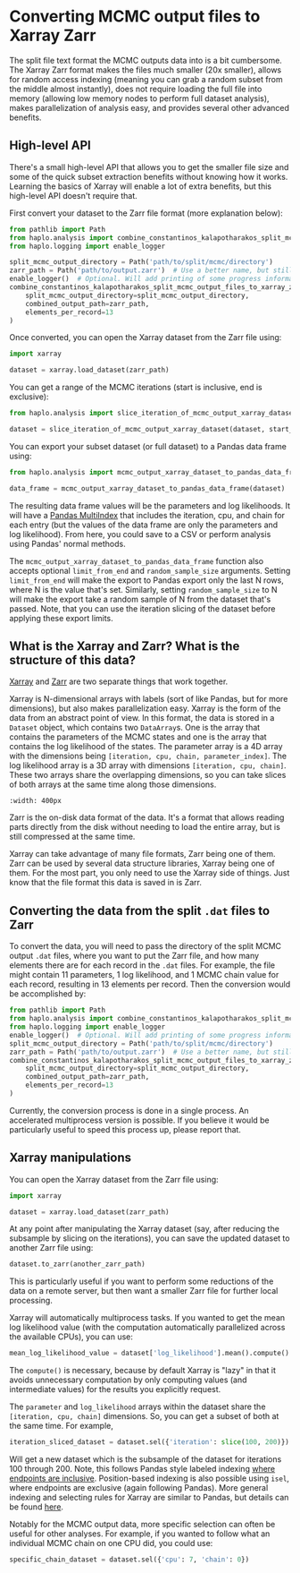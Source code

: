 # Converting MCMC output files to Xarray Zarr

The split file text format the MCMC outputs data into is a bit cumbersome. The Xarray Zarr format makes the files much smaller (20x smaller), allows for random access indexing (meaning you can grab a random subset from the middle almost instantly), does not require loading the full file into memory (allowing low memory nodes to perform full dataset analysis), makes parallelization of analysis easy, and provides several other advanced benefits.

## High-level API

There's a small high-level API that allows you to get the smaller file size and some of the quick subset extraction benefits without knowing how it works. Learning the basics of Xarray will enable a lot of extra benefits, but this high-level API doesn't require that.

First convert your dataset to the Zarr file format (more explanation below):
```python
from pathlib import Path
from haplo.analysis import combine_constantinos_kalapotharakos_split_mcmc_output_files_to_xarray_zarr
from haplo.logging import enable_logger

split_mcmc_output_directory = Path('path/to/split/mcmc/directory')
zarr_path = Path('path/to/output.zarr')  # Use a better name, but still use the `.zarr` extension.
enable_logger()  # Optional. Will add printing of some progress information.
combine_constantinos_kalapotharakos_split_mcmc_output_files_to_xarray_zarr(
    split_mcmc_output_directory=split_mcmc_output_directory,
    combined_output_path=zarr_path,
    elements_per_record=13
)
```

Once converted, you can open the Xarray dataset from the Zarr file using:
```python
import xarray

dataset = xarray.load_dataset(zarr_path)
```

You can get a range of the MCMC iterations (start is inclusive, end is exclusive):
```python
from haplo.analysis import slice_iteration_of_mcmc_output_xarray_dataset

dataset = slice_iteration_of_mcmc_output_xarray_dataset(dataset, start_iteration=100, end_iteration=200)
```

You can export your subset dataset (or full dataset) to a Pandas data frame using:
```python
from haplo.analysis import mcmc_output_xarray_dataset_to_pandas_data_frame

data_frame = mcmc_output_xarray_dataset_to_pandas_data_frame(dataset)
```
The resulting data frame values will be the parameters and log likelihoods. It will have a [Pandas MultiIndex](https://pandas.pydata.org/docs/user_guide/advanced.html#multiindex-advanced-indexing) that includes the iteration, cpu, and chain for each entry (but the values of the data frame are only the parameters and log likelihood). From here, you could save to a CSV or perform analysis using Pandas' normal methods.

The `mcmc_output_xarray_dataset_to_pandas_data_frame` function also accepts optional `limit_from_end` and `random_sample_size` arguments. Setting `limit_from_end` will make the export to Pandas export only the last N rows, where N is the value that's set. Similarly, setting `random_sample_size` to N will make the export take a random sample of N from the dataset that's passed. Note, that you can use the iteration slicing of the dataset before applying these export limits.

## What is the Xarray and Zarr? What is the structure of this data?

[Xarray](https://docs.xarray.dev/en/stable/) and [Zarr](https://zarr.readthedocs.io/en/stable/) are two separate things that work together.

Xarray is N-dimensional arrays with labels (sort of like Pandas, but for more dimensions), but also makes parallelization easy. Xarray is the form of the data from an abstract point of view. In this format, the data is stored in a `Dataset` object, which contains two `DataArray`s. One is the array that contains the parameters of the MCMC states and one is the array that contains the log likelihood of the states. The parameter array is a 4D array with the dimensions being `[iteration, cpu, chain, parameter_index]`. The log likelihood array is a 3D array with dimensions `[iteration, cpu, chain]`. These two arrays share the overlapping dimensions, so you can take slices of both arrays at the same time along those dimensions.

```{image} converting_mcmc_output_files_to_xarray_zarr.md
:width: 400px
```

Zarr is the on-disk data format of the data. It's a format that allows reading parts directly from the disk without needing to load the entire array, but is still compressed at the same time.

Xarray can take advantage of many file formats, Zarr being one of them. Zarr can be used by several data structure libraries, Xarray being one of them. For the most part, you only need to use the Xarray side of things. Just know that the file format this data is saved in is Zarr.

## Converting the data from the split `.dat` files to Zarr

To convert the data, you will need to pass the directory of the split MCMC output `.dat` files, where you want to put the Zarr file, and how many elements there are for each record in the `.dat` files. For example, the file might contain 11 parameters, 1 log likelihood, and 1 MCMC chain value for each record, resulting in 13 elements per record. Then the conversion would be accomplished by:

```python
from pathlib import Path
from haplo.analysis import combine_constantinos_kalapotharakos_split_mcmc_output_files_to_xarray_zarr
from haplo.logging import enable_logger
enable_logger()  # Optional. Will add printing of some progress information.
split_mcmc_output_directory = Path('path/to/split/mcmc/directory')
zarr_path = Path('path/to/output.zarr')  # Use a better name, but still use the `.zarr` extension.
combine_constantinos_kalapotharakos_split_mcmc_output_files_to_xarray_zarr(
    split_mcmc_output_directory=split_mcmc_output_directory,
    combined_output_path=zarr_path,
    elements_per_record=13
)
```

Currently, the conversion process is done in a single process. An accelerated multiprocess version is possible. If you believe it would be particularly useful to speed this process up, please report that.

## Xarray manipulations

You can open the Xarray dataset from the Zarr file using:
```python
import xarray

dataset = xarray.load_dataset(zarr_path)
```

At any point after manipulating the Xarray dataset (say, after reducing the subsample by slicing on the iterations), you can save the updated dataset to another Zarr file using:
```python
dataset.to_zarr(another_zarr_path)
```
This is particularly useful if you want to perform some reductions of the data on a remote server, but then want a smaller Zarr file for further local processing.

Xarray will automatically multiprocess tasks. If you wanted to get the mean log likelihood value (with the computation automatically parallelized across the available CPUs), you can use:
```python
mean_log_likelihood_value = dataset['log_likelihood'].mean().compute()
```
The `compute()` is necessary, because by default Xarray is "lazy" in that it avoids unnecessary computation by only computing values (and intermediate values) for the results you explicitly request.

The `parameter` and `log_likelihood` arrays within the dataset share the `[iteration, cpu, chain]` dimensions. So, you can get a subset of both at the same time. For example,
```python
iteration_sliced_dataset = dataset.sel({'iteration': slice(100, 200)})
```
Will get a new dataset which is the subsample of the dataset for iterations 100 through 200. Note, this follows Pandas style labeled indexing [where endpoints are inclusive](https://pandas.pydata.org/docs/user_guide/advanced.html#endpoints-are-inclusive). Position-based indexing is also possible using `isel`, where endpoints are exclusive (again following Pandas). More general indexing and selecting rules for Xarray are similar to Pandas, but details can be found [here](https://docs.xarray.dev/en/latest/user-guide/indexing.html).

Notably for the MCMC output data, more specific selection can often be useful for other analyses. For example, if you wanted to follow what an individual MCMC chain on one CPU did, you could use:
```python
specific_chain_dataset = dataset.sel({'cpu': 7, 'chain': 0})
```
